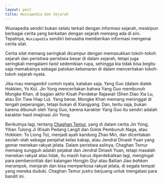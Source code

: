 ```yaml
---
layout: post
title: Wuxiapedia dan Sejarah
---
```


Wuxiapedia sendiri bukan selalu terkait dengan informasi sejarah, meskipun berbagai cerita yang berkaitan dengan sejarah memang ada di sini. Tepatnya, `Wuxiapedia` sendiiri berusaha memberikan informasi mengenai cerita silat.

Cerita silat memang seringkali dicampur dengan memasukkan tokoh-tokoh sejarah dan peristiwa-peristiwa besar di dalam sejarah, tetapi juga seringkali mengalami *twist* sedemikian rupa, sehingga kia tidak bisa begitu saja memakainya sebagai patokan kebenaran di dalam menceritakan tokoh-tokoh sejarah nyata.

Jika mau mengambil contoh nyata, katakan saja, Yang Guo (dalam dialek Hokkien, Yo Ko). Jin Yong menceritakan bahwa Yang Guo membunuh Mongke Khan, di bagian akhir Kisah Pendekar Rajawali (Shen Diao Xia Lu, atau Sin Tiaw Hiap Lu). Yang benar, Mongke Khan memang meninggal di tengah peperangan, tetapi bukan di Xiangyang. Dan, tentu saja, bukan karena dibunuh oleh Yang Guo, karena karakter Yang Guo itu sendiri adalah karakter hasil imajinasi Jin Yong.

Berikutnya lagi, tentang [Chaghan Temur](/wuxia-pedia/characters/yuan/chaghan-temur/ "Baca selengkapnya..."), yang di dalam cerita Jin Yong, Yitian Tulong Ji (Kisah Pedang Langit dan Golok Pembunuh Naga, atau Hokkien: To Liong To), menjadi ayah kandung Zhao Min, dan diceritakan seolah-olah sebagai penjahat kelas kakap, atau Jendral Dinasti Yuan yang gemar menekan rakyat jelata. Dalam peristiwa aslinya, Chaghan Temur memang sungguh adalah pejabat dan Jendral Dinasti Yuan, tetapi masalah menekan rakyat atau tidak, itu masih harus diperdebatkan lagi, mengingat para pemberonttak dari kalangan Hongjin Qiyi atau Bailian Jiao *bahkan* merampok, menjarah dan bisa memperkosa rakyat jelata, di segala tempat yang mereka duduki. Chaghan Temur *justru* berjuang untuk mengatasi para bandit ini.


